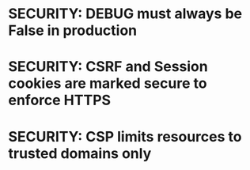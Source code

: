 # SECURITY: DEBUG must always be False in production
# SECURITY: CSRF and Session cookies are marked secure to enforce HTTPS
# SECURITY: CSP limits resources to trusted domains only
